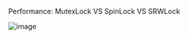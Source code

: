 

Performance: MutexLock VS SpinLock VS SRWLock

![image](https://user-images.githubusercontent.com/32999507/96106618-5eda6400-0f16-11eb-824a-1a4531c78705.png)
